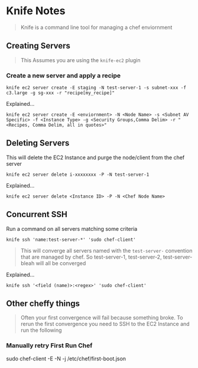 # Knife Notes

> Knife is a command line tool for managing a chef enviornment

## Creating Servers

> This Assumes you are using the `knife-ec2` plugin

### Create a new server and apply a recipe

`knife ec2 server create -E staging -N test-server-1 -s subnet-xxx -f c3.large -g sg-xxx -r "recipe[my_recipe]"`

Explained...

`knife ec2 server create -E <enviornment> -N <Node Name> -s <Subnet AV Specific> -f <Instance Type> -g <Security Groups,Comma Delim> -r "<Recipes, Comma Delim, all in quotes>"`


## Deleting Servers

This will delete the EC2 Instance and purge the node/client from the chef server

`knife ec2 server delete i-xxxxxxxx -P -N test-server-1`

Explained...

`knife ec2 server delete <Instance ID> -P -N <Chef Node Name>`



## Concurrent SSH

Run a command on all servers matching some criteria

`knife ssh 'name:test-server-*' 'sudo chef-client'`

> This will converge all servers named with the `test-server-` convention that are managed by chef.  So test-server-1, test-server-2, test-server-bleah will all be converged

Explained...

`knife ssh '<field (name)>:<regex>' 'sudo chef-client'`


## Other cheffy things

> Often your first convergence will fail because something broke.  To rerun the first convergence you need to SSH to the EC2 Instance and run the following

### Manually retry First Run Chef
sudo chef-client -E <Enviornment> -N <Node Name> -j /etc/chef/first-boot.json 
